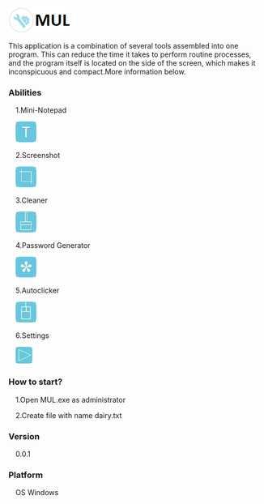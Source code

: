 <img src="imgs/icon.png">
<p>This application is a combination of several tools assembled into one program. This can reduce the time it takes to perform routine processes, and the program itself is located on the side of the screen, which makes it inconspicuous and compact.More information below.</p>
<h3>Abilities</h3>
<p>&#8195;1.Mini-Notepad</p>
&#8195;<img src="imgs/textarea.jpg">
<p>&#8195;2.Screenshot</p>
&#8195;<img src="imgs/screenshot.jpg">
<p>&#8195;3.Cleaner</p>
&#8195;<img src="imgs/cleaner.jpg">
<p>&#8195;4.Password Generator</p>
&#8195;<img src="imgs/passgen.jpg">
<p>&#8195;5.Autoclicker</p>
&#8195;<img src="imgs/autoclicker.jpg">
<p>&#8195;6.Settings</p>
&#8195;<img src="imgs/autorun.jpg">
<h3>How to start?</h3>
<p>&#8195;1.Open MUL.exe as administrator</p>
<p>&#8195;2.Create file with name dairy.txt</p>
<h3>Version</h3>
<p>&#8195;0.0.1</p>
<h3>Platform</h3>
<p>&#8195;OS Windows</p>
